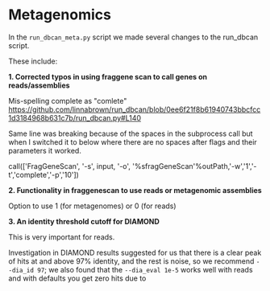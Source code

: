 # Metagenomics

In the `run_dbcan_meta.py` script we made several changes to the run_dbcan script.

These include:

**1. Corrected typos in using fraggene scan to call genes on reads/assemblies**

Mis-spelling complete as "comlete"
https://github.com/linnabrown/run_dbcan/blob/0ee6f21f8b61940743bbcfcc1d3184968b631c7b/run_dbcan.py#L140

Same line was breaking because of the spaces in the subprocess call but when I switched it to below where there are no spaces after flags and their parameters it worked.

call(['FragGeneScan', '-s', input, '-o', '%sfragGeneScan'%outPath,'-w','1','-t','complete','-p','10'])

**2. Functionality in fraggenescan to use reads or metagenomic assemblies**

Option to use 1 (for metagenomes) or 0 (for reads)

**3. An identity threshold cutoff for DIAMOND**

This is very important for reads.

Investigation in DIAMOND results suggested for us that there is a clear peak of hits at and above 97% identity, and the rest is noise, so we recommend `--dia_id 97`; we also found that the `--dia_eval 1e-5` works well with reads and with defaults you get zero hits due to 
